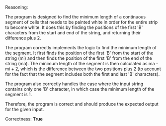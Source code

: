 Reasoning:

The program is designed to find the minimum length of a continuous segment of cells that needs to be painted white in order for the entire strip to become white. It does this by finding the positions of the first 'B' characters from the start and end of the string, and returning their difference plus 2.

The program correctly implements the logic to find the minimum length of the segment. It first finds the position of the first 'B' from the start of the string (mi) and then finds the position of the first 'B' from the end of the string (ma). The minimum length of the segment is then calculated as ma - mi + 2, which is the difference between the two positions plus 2 (to account for the fact that the segment includes both the first and last 'B' characters).

The program also correctly handles the case where the input string contains only one 'B' character, in which case the minimum length of the segment is 1.

Therefore, the program is correct and should produce the expected output for the given input.

Correctness: **True**